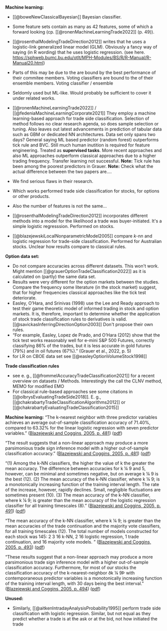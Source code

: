 
**Machine learning:**
- [[@boweNewClassicalBayesian]] Bayesian classifier.

- Some feature sets contain as many as 42 features, some of which a forward looking (cp. [[@ronenMachineLearningTrade2022]] (p. 49)).

- [[@rosenthalModelingTradeDirection2012]] writes that he uses a logistic-link generalized linear model (GLM). Obviously a fancy way of saying (in R wording) that he uses logistic regression. (see here. https://sphweb.bumc.bu.edu/otlt/MPH-Modules/BS/R/R-Manual/R-Manual20.html)

- Parts of this may be due to the are bound by the best performance of their commitee members. Voting classifiers are bound to the of their ensemble members. Voting classifier / ensemble


- Seldomly used but ML-like. Would probably be sufficient to cover it under related works.
- [[@ronenMachineLearningTrade2022]] / [[@fedeniaMachineLearningCorporate2021]] They employ a machine learning-based approach for trade side classification. Selection of method follows no clear research agenda, so does sample selection or tuning. Also leaves out latest advancements in prediction of tabular data such as GBM or dedicated NN architectures. Data set only spans two days? General saying ML based predictor (random forest) outperforms tick rule and BVC. Still much human inutition is required for feature engineering. Treated as **supervised tasks**. More recent approaches and also ML approaches outperform classical approaches due to a higher trading frequency. Transfer learning not successful. **Note:** Tick rule has been among the poorest predictors in Grauer. **Note:** Check what the actual difference between the two papers are....
- We find serious flaws in their research.
- Which works performed trade side classification for stocks, for options or other products.
- Also the number of features is not the same...
- [[@rosenthalModelingTradeDirection2012]] incorporates different methods into a model for the likelihood a trade was buyer-initiated. It's a simple logistic regresssion. Performed on stocks. 
- [[@blazejewskiLocalNonparametricModel2005]] compare $k$-nn and logistic regression for trade-side classification. Performed for Australian stocks. Unclear how results compare to classical rules. 

**Option data set:**
- Do not compare accuracies across different datasets. This won't work. Might mention [[@grauerOptionTradeClassification2022]] as it is calculated on (partly) the same data set.
- Results were very different for the option markets between the studies. Compare the frequency some literature (in the stock market) suggest, that  for higher frequencies classical approaches like the tick test deteriorate.
- Easley, O’Hara, and Srinivas (1998) use the Lee and Ready approach to test their game theoretic model of informed trading in stock and option markets. It is, therefore, important to determine whether the application of stock trade classification rules to derivatives is valid. [[@savickasInferringDirectionOption2003]] Don't propose their own rules. 
- “For example, Easley, Lopez de Prado, and O’Hara (2012) show that the tick test works reasonably well for e-mini S&P 500 Futures, correctly classifying 86% of the trades, but it is less accurate in gold futures (79%) and in oil futures (67%).” (Grauer et al., 2022, p. 5)
- for LR on CBOE data set see [[@easleyOptionVolumeStock1998]]

**Trade classification rules**
- see e. g., [[@frommelAccuracyTradeClassification2021]] for a recent overview on datasets / Methods. Interestingly the call the CLNV method, MEMO for modified EMO
- For classical rule-based approaches see some citations in [[@olbrysEvaluatingTradeSide2018]]. E. g., [[@chakrabartyTradeClassificationAlgorithms2012]] or [[@chakrabartyEvaluatingTradeClassification2015]]



**Machine learning:**
“The k-nearest neighbor with three predictor variables achieves an average out-of-sample classification accuracy of 71.40%, compared to 63.32% for the linear logistic regression with seven predictor variables.” ([Blazejewski and Coggins, 2005, p. 481](zotero://select/library/items/ULRH88UK)) ([pdf](zotero://open-pdf/library/items/2KMK55IH?page=1&annotation=SKICD63H))

“The result suggests that a non-linear approach may produce a more parsimonious trade sign inference model with a higher out-of-sample classification accuracy.” ([Blazejewski and Coggins, 2005, p. 481](zotero://select/library/items/ULRH88UK)) ([pdf](zotero://open-pdf/library/items/2KMK55IH?page=1&annotation=I9P2NWE9))

“(1) Among the k-NN classifiers, the higher the value of k the greater the mean accuracy. The difference between accuracies for k ¼ 9 and 5, however, can be minimal and sometimes negative, but on average k ¼ 9 is the best (12). (2) The mean accuracy of the k-NN classifier, where k ¼ 9; is a monotonically increasing function of the training interval length. The rate of the increase, however, rapidly declines. Small, negligible fluctuations are sometimes present (10). (3) The mean accuracy of the k-NN classifier, where k ¼ 9; is greater than the mean accuracy of the logistic regression classifier for all training timescales (8).” ([Blazejewski and Coggins, 2005, p. 491](zotero://select/library/items/ULRH88UK)) ([pdf](zotero://open-pdf/library/items/2KMK55IH?page=11&annotation=PEISTE82))

“The mean accuracy of the k-NN classifier, where k ¼ 9; is greater than the mean accuracies of the trade continuation and the majority vote classifiers, for all training timescales (12). The total number of models constructed for each stock was 145: 2 3 16 k-NN, 2 16 logistic regression, 1 trade continuation, and 16 majority vote models. ” ([Blazejewski and Coggins, 2005, p. 493](zotero://select/library/items/ULRH88UK)) ([pdf](zotero://open-pdf/library/items/2KMK55IH?page=13&annotation=TTJGZ7EW))

“These results suggest that a non-linear approach may produce a more parsimonious trade sign inference model with a higher out-of-sample classification accuracy. Furthermore, for most of our stocks the classification accuracy of the k-nearest-neighbor ðk ¼ 9Þ with contemporaneous predictor variables is a monotonically increasing function of the training interval length, with 30 days being the best interval.” ([Blazejewski and Coggins, 2005, p. 494](zotero://select/library/items/ULRH88UK)) ([pdf](zotero://open-pdf/library/items/2KMK55IH?page=14&annotation=MCA94DNA))


**Unused:**
- Similarly, [[@aitkenIntradayAnalysisProbability1995]] perform trade side classification with logistic regression. Similar, but not equal as they predict whether a trade is at the ask or at the bid, not how initiated the trade
